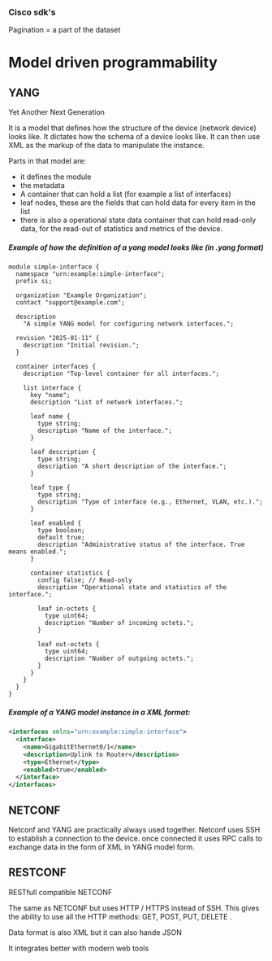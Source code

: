 ### Cisco sdk's

Pagination = a part of the dataset

# Model driven programmability

## YANG
Yet Another Next Generation

It is a model that defines how the structure of the device (network device) looks like.
It dictates how the schema of a device looks like.
It can then use XML as the markup of the data to manipulate the instance.

Parts in that model are:
- it defines the module
- the metadata
- A container that can hold a list (for example a list of interfaces)
- leaf nodes, these are the fields that can hold data for every item in the list
- there is also a operational state data container that can hold read-only data, for the read-out of statistics and metrics of the device.
##### Example of how the definition of a yang model looks like (in .yang format)
```yang
module simple-interface {
  namespace "urn:example:simple-interface";
  prefix si;

  organization "Example Organization";
  contact "support@example.com";

  description
    "A simple YANG model for configuring network interfaces.";

  revision "2025-01-11" {
    description "Initial revision.";
  }

  container interfaces {
    description "Top-level container for all interfaces.";
    
    list interface {
      key "name";
      description "List of network interfaces.";

      leaf name {
        type string;
        description "Name of the interface.";
      }

      leaf description {
        type string;
        description "A short description of the interface.";
      }

      leaf type {
        type string;
        description "Type of interface (e.g., Ethernet, VLAN, etc.).";
      }

      leaf enabled {
        type boolean;
        default true;
        description "Administrative status of the interface. True means enabled.";
      }

      container statistics {
        config false; // Read-only
        description "Operational state and statistics of the interface.";

        leaf in-octets {
          type uint64;
          description "Number of incoming octets.";
        }

        leaf out-octets {
          type uint64;
          description "Number of outgoing octets.";
        }
      }
    }
  }
}

```
##### Example of a YANG model instance in a XML format:
```XML
<interfaces xmlns="urn:example:simple-interface">
  <interface>
    <name>GigabitEthernet0/1</name>
    <description>Uplink to Router</description>
    <type>Ethernet</type>
    <enabled>true</enabled>
  </interface>
</interfaces>

```



## NETCONF

Netconf and YANG are practically always used together. 
Netconf uses SSH to establish a connection to the device. once connected it uses RPC calls to exchange data in the form of XML in YANG model form.

## RESTCONF

RESTfull compatible NETCONF

The same as NETCONF but uses HTTP / HTTPS instead of SSH.
This gives the ability to use all the HTTP methods: GET, POST, PUT, DELETE .

Data format is also XML but it can also hande JSON

It integrates better with modern web tools